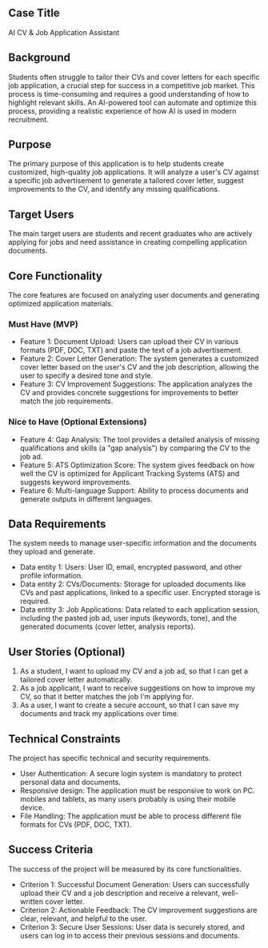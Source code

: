 ## Case Title
AI CV & Job Application Assistant

## Background
Students often struggle to tailor their CVs and cover letters for each specific job application, a crucial step for success in a competitive job market. This process is time-consuming and requires a good understanding of how to highlight relevant skills. An AI-powered tool can automate and optimize this process, providing a realistic experience of how AI is used in modern recruitment.

## Purpose
The primary purpose of this application is to help students create customized, high-quality job applications. It will analyze a user's CV against a specific job advertisement to generate a tailored cover letter, suggest improvements to the CV, and identify any missing qualifications.

## Target Users
The main target users are students and recent graduates who are actively applying for jobs and need assistance in creating compelling application documents.

## Core Functionality
The core features are focused on analyzing user documents and generating optimized application materials.

### Must Have (MVP)
- Feature 1: Document Upload: Users can upload their CV in various formats (PDF, DOC, TXT) and paste the text of a job advertisement.
- Feature 2: Cover Letter Generation: The system generates a customized cover letter based on the user's CV and the job description, allowing the user to specify a desired tone and style.
- Feature 3: CV Improvement Suggestions: The application analyzes the CV and provides concrete suggestions for improvements to better match the job requirements.

### Nice to Have (Optional Extensions)
- Feature 4: Gap Analysis: The tool provides a detailed analysis of missing qualifications and skills (a "gap analysis") by comparing the CV to the job ad.
- Feature 5: ATS Optimization Score: The system gives feedback on how well the CV is optimized for Applicant Tracking Systems (ATS) and suggests keyword improvements.
- Feature 6: Multi-language Support: Ability to process documents and generate outputs in different languages.

## Data Requirements
The system needs to manage user-specific information and the documents they upload and generate.

- Data entity 1: Users: User ID, email, encrypted password, and other profile information.
- Data entity 2: CVs/Documents: Storage for uploaded documents like CVs and past applications, linked to a specific user. Encrypted storage is required.
- Data entity 3: Job Applications: Data related to each application session, including the pasted job ad, user inputs (keywords, tone), and the generated documents (cover letter, analysis reports).

## User Stories (Optional)

1. As a student, I want to upload my CV and a job ad, so that I can get a tailored cover letter automatically.
2. As a job applicant, I want to receive suggestions on how to improve my CV, so that it better matches the job I'm applying for.
3. As a user, I want to create a secure account, so that I can save my documents and track my applications over time.

## Technical Constraints
The project has specific technical and security requirements.

- User Authentication: A secure login system is mandatory to protect personal data and documents.
- Responsive design: The application must be responsive to work on PC. mobiles and tablets, as many users probably is using their mobile device.
- File Handling: The application must be able to process different file formats for CVs (PDF, DOC, TXT).

## Success Criteria
The success of the project will be measured by its core functionalities.

- Criterion 1: Successful Document Generation: Users can successfully upload their CV and a job description and receive a relevant, well-written cover letter.
- Criterion 2: Actionable Feedback: The CV improvement suggestions are clear, relevant, and helpful to the user.
- Criterion 3: Secure User Sessions: User data is securely stored, and users can log in to access their previous sessions and documents.

